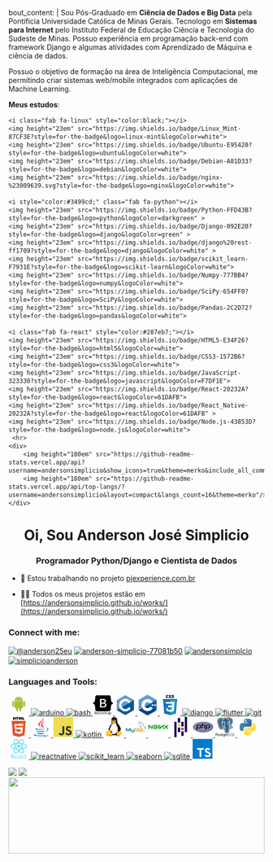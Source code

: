 bout_content: |
  Sou Pós-Graduado em <strong>Ciência de Dados e Big Data</strong> pela Pontifícia Universidade Católica de Minas Gerais. 
  Tecnologo em <strong>Sistemas para Internet</strong> pelo Instituto Federal de Educação Ciência e Tecnologia do Sudeste de Minas.
  Possuo experiência em programação back-end com framework Django e algumas atividades com Aprendizado de Máquina e ciência de dados.

  Possuo o objetivo de formação na área de Inteligência Computacional, me permitindo criar sistemas web/mobile
  integrados com aplicações de Machine Learning.

  <i class="fas fa-book" style="color:#3499cd" ></i> <strong>Meus estudos</strong>:
       
    <i class="fab fa-linux" style="color:black;"></i> 
    <img height="23em" src="https://img.shields.io/badge/Linux_Mint-87CF3E?style=for-the-badge&logo=linux-mint&logoColor=white">
    <img height="23em" src="https://img.shields.io/badge/Ubuntu-E95420?style=for-the-badge&logo=ubuntu&logoColor=white">
    <img height="23em" src="https://img.shields.io/badge/Debian-A81D33?style=for-the-badge&logo=debian&logoColor=white">
    <img height="23em" src="https://img.shields.io/badge/nginx-%23009639.svg?style=for-the-badge&logo=nginx&logoColor=white">
    
    <i style="color:#3499cd;" class="fab fa-python"></i> 
    <img height="23em" src="https://img.shields.io/badge/Python-FFD43B?style=for-the-badge&logo=python&logoColor=darkgreen" >
    <img height="23em" src="https://img.shields.io/badge/Django-092E20?style=for-the-badge&logo=django&logoColor=green" >
    <img height="23em" src="https://img.shields.io/badge/django%20rest-ff1709?style=for-the-badge&logo=django&logoColor=white" >
    <img height="23em" src="https://img.shields.io/badge/scikit_learn-F7931E?style=for-the-badge&logo=scikit-learn&logoColor=white">
    <img height="23em" src="https://img.shields.io/badge/Numpy-777BB4?style=for-the-badge&logo=numpy&logoColor=white">
    <img height="23em" src="https://img.shields.io/badge/SciPy-654FF0?style=for-the-badge&logo=SciPy&logoColor=white">
    <img height="23em" src="https://img.shields.io/badge/Pandas-2C2D72?style=for-the-badge&logo=pandas&logoColor=white">

    <i class="fab fa-react" style="color:#287eb7;"></i>
    <img height="23em" src="https://img.shields.io/badge/HTML5-E34F26?style=for-the-badge&logo=html5&logoColor=white">
    <img height="23em" src="https://img.shields.io/badge/CSS3-1572B6?style=for-the-badge&logo=css3&logoColor=white">
    <img height="23em" src="https://img.shields.io/badge/JavaScript-323330?style=for-the-badge&logo=javascript&logoColor=F7DF1E">
    <img height="23em" src="https://img.shields.io/badge/React-20232A?style=for-the-badge&logo=react&logoColor=61DAFB">
    <img height="23em" src="https://img.shields.io/badge/React_Native-20232A?style=for-the-badge&logo=react&logoColor=61DAFB" >
    <img height="23em" src="https://img.shields.io/badge/Node.js-43853D?style=for-the-badge&logo=node.js&logoColor=white">
     <hr>  
    <div>
        <img height="180em" src="https://github-readme-stats.vercel.app/api?username=andersonsimplicio&show_icons=true&theme=merko&include_all_commits=true&count_private=true"/>
        <img height="180em" src="https://github-readme-stats.vercel.app/api/top-langs/?username=andersonsimplicio&layout=compact&langs_count=16&theme=merko"/>
    </div>
        







<h1 align="center">Oi, Sou Anderson José Simplicio</h1>
<h3 align="center">Programador Python/Django e Cientista de Dados</h3>

- 🔭 Estou trabalhando no projeto [pjexperience.com.br](https://pjexperience.com.br/)

- 👨‍💻 Todos os meus projetos estão em [https://andersonsimplicio.github.io/works/](https://andersonsimplicio.github.io/works/)

<h3 align="left">Connect with me:</h3>
<p align="left">
<a href="https://twitter.com/@anderson25eu" target="blank"><img align="center" src="https://raw.githubusercontent.com/rahuldkjain/github-profile-readme-generator/master/src/images/icons/Social/twitter.svg" alt="@anderson25eu" height="30" width="40" /></a>
<a href="https://linkedin.com/in/anderson-simplicio-77081b50" target="blank"><img align="center" src="https://raw.githubusercontent.com/rahuldkjain/github-profile-readme-generator/master/src/images/icons/Social/linked-in-alt.svg" alt="anderson-simplicio-77081b50" height="30" width="40" /></a>
<a href="https://kaggle.com/andersonsimplcio" target="blank"><img align="center" src="https://raw.githubusercontent.com/rahuldkjain/github-profile-readme-generator/master/src/images/icons/Social/kaggle.svg" alt="andersonsimplcio" height="30" width="40" /></a>
<a href="https://instagram.com/simplicioanderson" target="blank"><img align="center" src="https://raw.githubusercontent.com/rahuldkjain/github-profile-readme-generator/master/src/images/icons/Social/instagram.svg" alt="simplicioanderson" height="30" width="40" /></a>
</p>

<h3 align="left">Languages and Tools:</h3>
<p align="left"> <a href="https://developer.android.com" target="_blank" rel="noreferrer"> <img src="https://raw.githubusercontent.com/devicons/devicon/master/icons/android/android-original-wordmark.svg" alt="android" width="40" height="40"/> </a> <a href="https://www.arduino.cc/" target="_blank" rel="noreferrer"> <img src="https://cdn.worldvectorlogo.com/logos/arduino-1.svg" alt="arduino" width="40" height="40"/> </a> <a href="https://www.gnu.org/software/bash/" target="_blank" rel="noreferrer"> <img src="https://www.vectorlogo.zone/logos/gnu_bash/gnu_bash-icon.svg" alt="bash" width="40" height="40"/> </a> <a href="https://getbootstrap.com" target="_blank" rel="noreferrer"> <img src="https://raw.githubusercontent.com/devicons/devicon/master/icons/bootstrap/bootstrap-plain-wordmark.svg" alt="bootstrap" width="40" height="40"/> </a> <a href="https://www.cprogramming.com/" target="_blank" rel="noreferrer"> <img src="https://raw.githubusercontent.com/devicons/devicon/master/icons/c/c-original.svg" alt="c" width="40" height="40"/> </a> <a href="https://www.w3schools.com/cpp/" target="_blank" rel="noreferrer"> <img src="https://raw.githubusercontent.com/devicons/devicon/master/icons/cplusplus/cplusplus-original.svg" alt="cplusplus" width="40" height="40"/> </a> <a href="https://www.w3schools.com/css/" target="_blank" rel="noreferrer"> <img src="https://raw.githubusercontent.com/devicons/devicon/master/icons/css3/css3-original-wordmark.svg" alt="css3" width="40" height="40"/> </a> <a href="https://www.djangoproject.com/" target="_blank" rel="noreferrer"> <img src="https://cdn.worldvectorlogo.com/logos/django.svg" alt="django" width="40" height="40"/> </a> <a href="https://flutter.dev" target="_blank" rel="noreferrer"> <img src="https://www.vectorlogo.zone/logos/flutterio/flutterio-icon.svg" alt="flutter" width="40" height="40"/> </a> <a href="https://git-scm.com/" target="_blank" rel="noreferrer"> <img src="https://www.vectorlogo.zone/logos/git-scm/git-scm-icon.svg" alt="git" width="40" height="40"/> </a> <a href="https://www.w3.org/html/" target="_blank" rel="noreferrer"> <img src="https://raw.githubusercontent.com/devicons/devicon/master/icons/html5/html5-original-wordmark.svg" alt="html5" width="40" height="40"/> </a> <a href="https://www.java.com" target="_blank" rel="noreferrer"> <img src="https://raw.githubusercontent.com/devicons/devicon/master/icons/java/java-original.svg" alt="java" width="40" height="40"/> </a> <a href="https://developer.mozilla.org/en-US/docs/Web/JavaScript" target="_blank" rel="noreferrer"> <img src="https://raw.githubusercontent.com/devicons/devicon/master/icons/javascript/javascript-original.svg" alt="javascript" width="40" height="40"/> </a> <a href="https://kotlinlang.org" target="_blank" rel="noreferrer"> <img src="https://www.vectorlogo.zone/logos/kotlinlang/kotlinlang-icon.svg" alt="kotlin" width="40" height="40"/> </a> <a href="https://www.linux.org/" target="_blank" rel="noreferrer"> <img src="https://raw.githubusercontent.com/devicons/devicon/master/icons/linux/linux-original.svg" alt="linux" width="40" height="40"/> </a> <a href="https://www.mysql.com/" target="_blank" rel="noreferrer"> <img src="https://raw.githubusercontent.com/devicons/devicon/master/icons/mysql/mysql-original-wordmark.svg" alt="mysql" width="40" height="40"/> </a> <a href="https://www.nginx.com" target="_blank" rel="noreferrer"> <img src="https://raw.githubusercontent.com/devicons/devicon/master/icons/nginx/nginx-original.svg" alt="nginx" width="40" height="40"/> </a> <a href="https://pandas.pydata.org/" target="_blank" rel="noreferrer"> <img src="https://raw.githubusercontent.com/devicons/devicon/2ae2a900d2f041da66e950e4d48052658d850630/icons/pandas/pandas-original.svg" alt="pandas" width="40" height="40"/> </a> <a href="https://www.php.net" target="_blank" rel="noreferrer"> <img src="https://raw.githubusercontent.com/devicons/devicon/master/icons/php/php-original.svg" alt="php" width="40" height="40"/> </a> <a href="https://www.postgresql.org" target="_blank" rel="noreferrer"> <img src="https://raw.githubusercontent.com/devicons/devicon/master/icons/postgresql/postgresql-original-wordmark.svg" alt="postgresql" width="40" height="40"/> </a> <a href="https://www.python.org" target="_blank" rel="noreferrer"> <img src="https://raw.githubusercontent.com/devicons/devicon/master/icons/python/python-original.svg" alt="python" width="40" height="40"/> </a> <a href="https://reactjs.org/" target="_blank" rel="noreferrer"> <img src="https://raw.githubusercontent.com/devicons/devicon/master/icons/react/react-original-wordmark.svg" alt="react" width="40" height="40"/> </a> <a href="https://reactnative.dev/" target="_blank" rel="noreferrer"> <img src="https://reactnative.dev/img/header_logo.svg" alt="reactnative" width="40" height="40"/> </a> <a href="https://scikit-learn.org/" target="_blank" rel="noreferrer"> <img src="https://upload.wikimedia.org/wikipedia/commons/0/05/Scikit_learn_logo_small.svg" alt="scikit_learn" width="40" height="40"/> </a> <a href="https://seaborn.pydata.org/" target="_blank" rel="noreferrer"> <img src="https://seaborn.pydata.org/_images/logo-mark-lightbg.svg" alt="seaborn" width="40" height="40"/> </a> <a href="https://www.sqlite.org/" target="_blank" rel="noreferrer"> <img src="https://www.vectorlogo.zone/logos/sqlite/sqlite-icon.svg" alt="sqlite" width="40" height="40"/> </a> <a href="https://www.typescriptlang.org/" target="_blank" rel="noreferrer"> <img src="https://raw.githubusercontent.com/devicons/devicon/master/icons/typescript/typescript-original.svg" alt="typescript" width="40" height="40"/> </a> </p>
<div>
        <img height="180em" src="https://github-readme-stats.vercel.app/api?username=andersonsimplicio&show_icons=true&theme=merko&include_all_commits=true&count_private=true"/>
        <img height="180em" src="https://github-readme-stats.vercel.app/api/top-langs/?username=andersonsimplicio&layout=compact&langs_count=16&theme=merko"/>
</div>
<img aling="center" height="150em" width="100%" src="https://raw.githubusercontent.com/andersonsimplicio/works/output/github-contribution-grid-snake.svg">
